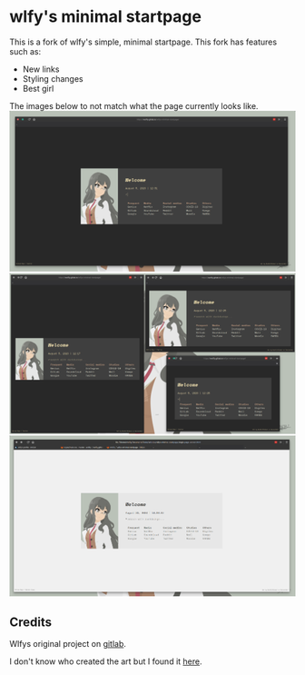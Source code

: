 # wlfy's minimal startpage
This is a fork of wlfy's simple, minimal startpage. This fork has features such as:
- New links 
- Styling changes
- Best girl

The images below to not match what the page currently looks like.
![Fullscreen view](assets/img/fs.png) ![Responsive view](assets/img/responsive.png)
![Light theme](assets/img/light.png)

## Credits
Wlfys original project on [gitlab](https://gitlab.com/wolfiy/wlfys-minimal-startpage).

I don't know who created the art but I found it [here](https://wall.alphacoders.com/big.php?i=644961).
